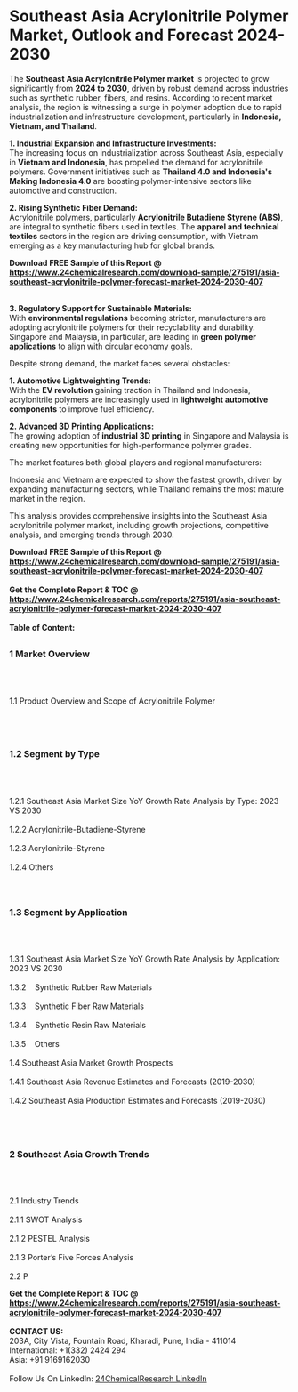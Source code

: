 <h1>Southeast Asia Acrylonitrile Polymer Market, Outlook and Forecast 2024-2030</h1><p>The <strong>Southeast Asia Acrylonitrile Polymer market</strong> is projected to grow significantly from <strong>2024 to 2030</strong>, driven by robust demand across industries such as synthetic rubber, fibers, and resins. According to recent market analysis, the region is witnessing a surge in polymer adoption due to rapid industrialization and infrastructure development, particularly in <strong>Indonesia, Vietnam, and Thailand</strong>.</p><p><strong>1. Industrial Expansion and Infrastructure Investments:</strong><br>
The increasing focus on industrialization across Southeast Asia, especially in <strong>Vietnam and Indonesia</strong>, has propelled the demand for acrylonitrile polymers. Government initiatives such as <strong>Thailand 4.0 and Indonesia's Making Indonesia 4.0</strong> are boosting polymer-intensive sectors like automotive and construction.</p><p><strong>2. Rising Synthetic Fiber Demand:</strong><br>
Acrylonitrile polymers, particularly <strong>Acrylonitrile Butadiene Styrene (ABS)</strong>, are integral to synthetic fibers used in textiles. The <strong>apparel and technical textiles</strong> sectors in the region are driving consumption, with Vietnam emerging as a key manufacturing hub for global brands.</p><div><b>Download FREE Sample of this Report @ 
            <a href="https://www.24chemicalresearch.com/download-sample/275191/asia-southeast-acrylonitrile-polymer-forecast-market-2024-2030-407">
            https://www.24chemicalresearch.com/download-sample/275191/asia-southeast-acrylonitrile-polymer-forecast-market-2024-2030-407</a></b></div><br><p><strong>3. Regulatory Support for Sustainable Materials:</strong><br>
With <strong>environmental regulations</strong> becoming stricter, manufacturers are adopting acrylonitrile polymers for their recyclability and durability. Singapore and Malaysia, in particular, are leading in <strong>green polymer applications</strong> to align with circular economy goals.</p><p>Despite strong demand, the market faces several obstacles:</p><p><strong>1. Automotive Lightweighting Trends:</strong><br>
With the <strong>EV revolution</strong> gaining traction in Thailand and Indonesia, acrylonitrile polymers are increasingly used in <strong>lightweight automotive components</strong> to improve fuel efficiency.</p><p><strong>2. Advanced 3D Printing Applications:</strong><br>
The growing adoption of <strong>industrial 3D printing</strong> in Singapore and Malaysia is creating new opportunities for high-performance polymer grades.</p><p>The market features both global players and regional manufacturers:</p><p>Indonesia and Vietnam are expected to show the fastest growth, driven by expanding manufacturing sectors, while Thailand remains the most mature market in the region.</p><p>This analysis provides comprehensive insights into the Southeast Asia acrylonitrile polymer market, including growth projections, competitive analysis, and emerging trends through 2030.</p><div><b>Download FREE Sample of this Report @ 
            <a href="https://www.24chemicalresearch.com/download-sample/275191/asia-southeast-acrylonitrile-polymer-forecast-market-2024-2030-407">
            https://www.24chemicalresearch.com/download-sample/275191/asia-southeast-acrylonitrile-polymer-forecast-market-2024-2030-407</a></b></div><br><div><b>Get the Complete Report & TOC @ 
            <a href="https://www.24chemicalresearch.com/reports/275191/asia-southeast-acrylonitrile-polymer-forecast-market-2024-2030-407">
            https://www.24chemicalresearch.com/reports/275191/asia-southeast-acrylonitrile-polymer-forecast-market-2024-2030-407</a></b></div><br>
            <b>Table of Content:</b><p><h2><span style="font-size:16px"><strong>1 Market Overview&nbsp;&nbsp; &nbsp;</strong></span></h2><br />
<br />
<p>1.1 Product Overview and Scope of Acrylonitrile Polymer&nbsp;</p><br />
<br />
<h2><strong><span style="font-size:16px">1.2 Segment by Type&nbsp;&nbsp; &nbsp;</span></strong></h2><br />
<br />
<p>1.2.1 Southeast Asia Market Size YoY Growth Rate Analysis by Type: 2023 VS 2030&nbsp;&nbsp; &nbsp;<br /><br />
1.2.2 Acrylonitrile-Butadiene-Styrene&nbsp;&nbsp; &nbsp;<br /><br />
1.2.3 Acrylonitrile-Styrene<br /><br />
1.2.4 Others<br /><br />
<br />
<h2><span style="font-size:16px"><strong>1.3 Segment by Application&nbsp;&nbsp;</strong></span></h2><br />
<br />
<p>1.3.1 Southeast Asia Market Size YoY Growth Rate Analysis by Application: 2023 VS 2030&nbsp;&nbsp; &nbsp;<br /><br />
1.3.2&nbsp;&nbsp; &nbsp;Synthetic Rubber Raw Materials<br /><br />
1.3.3&nbsp;&nbsp; &nbsp;Synthetic Fiber Raw Materials<br /><br />
1.3.4&nbsp;&nbsp; &nbsp;Synthetic Resin Raw Materials<br /><br />
1.3.5&nbsp;&nbsp; &nbsp;Others<br /><br />
1.4 Southeast Asia Market Growth Prospects&nbsp;&nbsp; &nbsp;<br /><br />
1.4.1 Southeast Asia Revenue Estimates and Forecasts (2019-2030)&nbsp;&nbsp; &nbsp;<br /><br />
1.4.2 Southeast Asia Production Estimates and Forecasts (2019-2030)&nbsp;&nbsp;</p><br />
<br />
<h2><span style="font-size:16px"><strong>2 Southeast Asia Growth Trends&nbsp;&nbsp; &nbsp;</strong></span></h2><br />
<br />
<p>2.1 Industry Trends&nbsp;&nbsp; &nbsp;<br /><br />
2.1.1 SWOT Analysis&nbsp;&nbsp; &nbsp;<br /><br />
2.1.2 PESTEL Analysis&nbsp;&nbsp; &nbsp;<br /><br />
2.1.3 Porter&rsquo;s Five Forces Analysis&nbsp;&nbsp; &nbsp;<br /><br />
2.2 P</p><div><b>Get the Complete Report & TOC @ 
            <a href="https://www.24chemicalresearch.com/reports/275191/asia-southeast-acrylonitrile-polymer-forecast-market-2024-2030-407">
            https://www.24chemicalresearch.com/reports/275191/asia-southeast-acrylonitrile-polymer-forecast-market-2024-2030-407</a></b></div><br><b>CONTACT US:</b><br>
            203A, City Vista, Fountain Road, Kharadi, Pune, India - 411014<br>
            International: +1(332) 2424 294<br>
            Asia: +91 9169162030 <br><br>
            Follow Us On LinkedIn: <a href="https://www.linkedin.com/company/24chemicalresearch/">24ChemicalResearch LinkedIn</a>